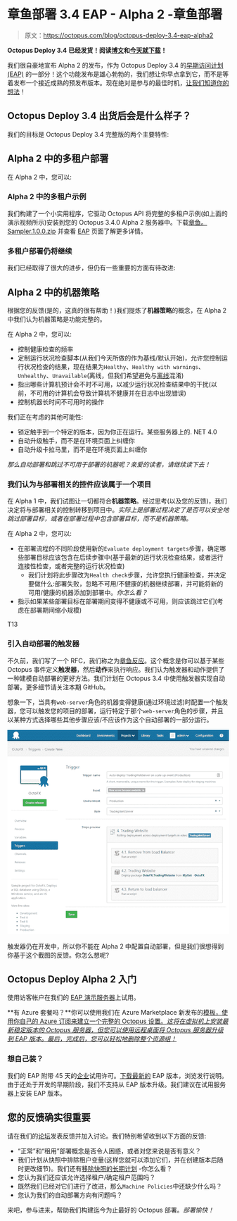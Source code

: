 # 章鱼部署 3.4 EAP - Alpha 2 -章鱼部署

> 原文：<https://octopus.com/blog/octopus-deploy-3.4-eap-alpha2>

**Octopus Deploy 3.4 已经发货！阅读[博文](https://octopus.com/blog/octopus-deploy-3.4)和[今天就下载](https://octopus.com/downloads)！**

我们很自豪地宣布 Alpha 2 的发布，作为 Octopus Deploy 3.4 的[早期访问计划(EAP)](http://docs.octopusdeploy.com/display/ODEAP/Octopus+Deploy+EAP) 的一部分！这个功能发布是雄心勃勃的，我们想让你早点拿到它，而不是等着发布一个接近成熟的预发布版本。现在绝对是参与的最佳时机，[让我们知道你的想法](#feedback)！

## Octopus Deploy 3.4 出货后会是什么样子？

我们的目标是 Octopus Deploy 3.4 完整版的两个主要特性:

## Alpha 2 中的多租户部署

在 Alpha 2 中，您可以:

### Alpha 2 中的多租户示例

我们构建了一个小实用程序，它驱动 Octopus API 将完整的多租户示例(如上面的演示视频所示)安装到您的 Octopus 3.4.0 Alpha 2 服务器中。下载[章鱼。Sampler.1.0.0.zip](https://github.com/OctopusDeploy/Sampler/releases/tag/1.0.0) 并查看 [EAP](http://docs.octopusdeploy.com/display/ODEAP/Download+Latest) 页面了解更多详情。

### 多租户部署仍将继续

我们已经取得了很大的进步，但仍有一些重要的方面有待改进:

## Alpha 2 中的机器策略

根据您的反馈(是的，这真的很有帮助！)我们提炼了**机器策略**的概念，在 Alpha 2 中我们认为机器策略是功能完整的。

在 Alpha 2 中，您可以:

*   控制健康检查的频率
*   定制运行状况检查脚本(从我们今天所做的作为基线/默认开始)，允许您控制运行状况检查的结果，现在结果为`Healthy`、`Healthy with warnings`、`Unhealthy`、`Unavailable`(离线，但我们希望避免与[离线](http://docs.octopusdeploy.com/display/OD/Offline+Package+Drop)混淆)
*   指出哪些计算机预计会不时不可用，以减少运行状况检查结果中的干扰(以前，不可用的计算机会导致计算机不健康并在日志中出现错误)
*   控制机器长时间不可用时的操作

我们正在考虑的其他可能性:

*   锁定触手到一个特定的版本，因为你正在运行。某些服务器上的. NET 4.0
*   自动升级触手，而不是在环境页面上纠缠你
*   自动升级卡拉马里，而不是在环境页面上纠缠你

*那么自动部署和跳过不可用于部署的机器呢？亲爱的读者，请继续读下去！*

### 我们认为与部署相关的控件应该属于一个项目

在 Alpha 1 中，我们试图让一切都符合**机器策略**。经过思考(以及您的反馈)，我们决定将与部署相关的控制转移到项目中。*实际上是部署过程决定了是否可以安全地跳过部署目标，或者在部署过程中包含部署目标，而不是机器策略。*

在 Alpha 2 中，您可以:

*   在部署流程的不同阶段使用新的`Evaluate deployment targets`步骤，确定哪些部署目标应该包含在后续步骤中(基于最新的运行状况检查结果，或者运行连接性检查，或者完整的运行状况检查)
    *   我们计划将此步骤改为`Health check`步骤，允许您执行健康检查，并决定要做什么:部署失败，忽略不可用/不健康的机器继续部署，并可能将新的可用/健康的机器添加到部署中。*你怎么看？*
*   指示如果某些部署目标在部署期间变得不健康或不可用，则应该跳过它们(考虑在部署期间缩小规模)

T13

### 引入自动部署的触发器

不久前，我们写了一个 RFC，我们称之为[章鱼反应](https://octopus.com/blog/rcf-octopus-reactions-integration-toolkit)。这个概念是你可以基于某些 Octopus 事件定义**触发器**，然后**动作**来执行响应。我们认为触发器和动作提供了一种建模自动部署的更好方法。我们计划在 Octopus 3.4 中使用触发器实现自动部署。更多细节请关注本期 GitHub。

想象一下，当具有`web-server`角色的机器变得健康(通过环境过滤)时配置一个触发器，您可以触发您的项目的部署，运行特定于那个`web-server`角色的步骤，并且以某种方式选择哪些其他步骤应该/不应该作为这个自动部署的一部分运行。

![Work in progress - Triggers](img/119283c8a5d8f261feeef8e3a71634ec.png)

触发器仍在开发中，所以你不能在 Alpha 2 中配置自动部署，但是我们很想得到你基于这个截图的反馈。你怎么想呢?

## Octopus Deploy Alpha 2 入门

使用访客帐户在我们的 [EAP 演示服务器](http://octopus34alpha2.southeastasia.cloudapp.azure.com/)上试用。

**有 Azure 套餐吗？**你可以使用我们在 Azure Marketplace 新发布的[模板，使用你自己的 Azure 订阅来建立一个完整的 Octopus 设置。*这将在虚拟机上安装最新稳定版本的 Octopus 服务器，但您可以使用远程桌面将 Octopus 服务器升级到 EAP 版本。最后，完成后，您可以轻松地删除整个资源组！*](https://azure.microsoft.com/en-us/marketplace/?term=Octopus+Deploy)

### 想自己装？

我们的 EAP 附带 45 天的[企业](https://octopus.com/purchase)试用许可。[下载最新的](http://docs.octopusdeploy.com/display/ODEAP/Octopus+Deploy+EAP) EAP 版本，浏览发行说明。由于还处于开发的早期阶段，我们不支持从 EAP 版本升级。我们建议在试用服务器上安装 EAP 版本。

## 您的反馈确实很重要

请在我们的[论坛](http://help.octopusdeploy.com/discussions/beta-testing-feedback)发表反馈并加入讨论。我们特别希望收到以下方面的反馈:

*   “正常”和“租用”部署概念是否令人困惑，或者对您来说是否有意义？
*   我们计划从快照中排除租户变量(这样您就可以添加它们，并在创建版本后随时更改细节)。我们还有[移除快照的长期计划](https://octopus.com/blog/rfc-removing-snapshots) -你怎么看？
*   您认为我们还应该允许选择租户/确定租户范围吗？
*   既然我们已经对它们进行了改进，那么`Machine Policies`中还缺少什么吗？
*   您认为我们的自动部署方向有问题吗？

来吧，参与进来，帮助我们构建迄今为止最好的 Octopus 部署。*部署愉快！*